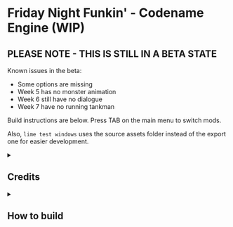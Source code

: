 # Friday Night Funkin' - Codename Engine (WIP)

## PLEASE NOTE - THIS IS STILL IN A BETA STATE
Known issues in the beta:
- Some options are missing
- Week 5 has no monster animation
- Week 6 still have no dialogue
- Week 7 have no running tankman

Build instructions are below. Press TAB on the main menu to switch mods.

Also, `lime test windows` uses the source assets folder instead of the export one for easier development.

<details>
  <summary><h2>Credits</h2></summary>

- Credits to [Ne_Eo](https://twitter.com/Ne_Eo_Twitch) and the [3D-HaxeFlixel](https://github.com/lunarcleint/3D-HaxeFlixel) repository for Away3D Flixel support
- Credits to the [FlxAnimate](https://github.com/Dot-Stuff/flxanimate) team for the Animate Atlas support.
- Credits to Smokey555 for the backup Animate Atlas to spritesheet code.
</details>

<details>
  <summary><h2>How to build</h2></summary>

> **Open the instructions for your platform**
<details>
    <summary>Windows</summary>

##### Tested on Windows 10 21H2
1. Install the [latest version of Haxe](https://haxe.org/download/).
2. Download [Visual Studio Build Tools](https://aka.ms/vs/17/release/vs_BuildTools.exe)
3. Wait for the Visual Studio Installer to install
4. On the Visual Studio installer screen, go to the "Individual components" tab and only select those options:
    - MSVC v143 VS 2022 C++ x64/x86 build tools (Latest)
    - Windows 10/11 SDK (any works)
5. This is what your Installation details panel should look like. Once correct, press "Install".
    - ⚠ This will download around 1.07 GB of data from the internet, and will require around 5.5 GB of available space on your computer.

<p align="center">
<img src="https://github.com/YoshiCrafter29/CodenameEngine/blob/main/art/github/windows-installation-details.png?raw=true" />
</p>

6. Once the installation is done, close Visual Studio Installer.
7. Download and install [`git-scm`](https://git-scm.com/download/win).
    - Leave all installation options as default.
8. Open the Codename Engine source folder, click on the address bar and type `cmd` to open a command prompt window.
9. On the command prompt, run `update.bat`, and wait for the libraries to install.
10. Once the libraries are installed, run `haxelib run lime test windows` to compile and launch the game (may take a long time)
    - ℹ You can run `haxelib run lime setup` to make the lime command global, allowing you to execute `lime test windows` directly.
</details>
<details>
    <summary>Linux</summary>

##### Requires testing
1. Install `g++`, if not present already.
2. Download and install [`git-scm`](https://git-scm.com/download/linux).
3. Open a terminal in the Codename Engine source folder, and run `update.sh`.
4. Once the libraries are installed, run `haxelib run lime test linux` to compile and launch the game (may take a long time)
    - ℹ You can run `haxelib run lime setup` to make the lime command global, allowing you to execute `lime test linux` directly.
</details>
<details>
    <summary>MacOS</summary>

##### Requires testing
1. Install `Xcode` to allow C++ app building.
2. Download and install [`git-scm`](https://git-scm.com/download/mac).
3. Open a terminal in the Codename Engine source folder, and run `update.sh`.
4. Once the libraries are installed, run `haxelib run lime test mac` to compile and launch the game (may take a long time)
    - ℹ You can run `haxelib run lime setup` to make the lime command global, allowing you to execute `lime test mac` directly.


</details>
            
</details>